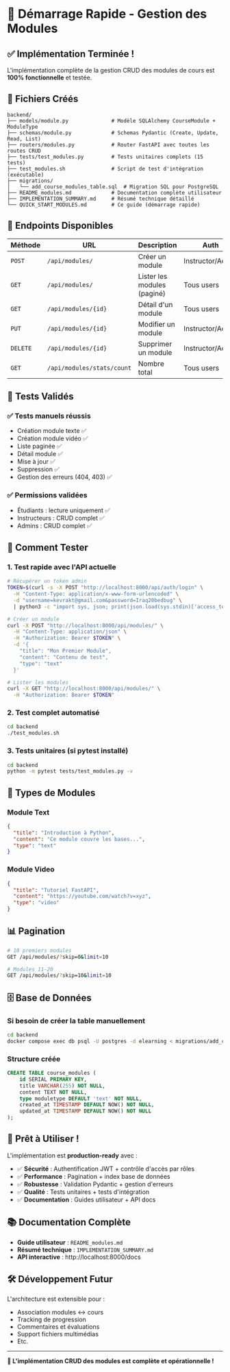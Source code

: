 # 🚀 Démarrage Rapide - Gestion des Modules

## ✅ Implémentation Terminée !

L'implémentation complète de la gestion CRUD des modules de cours est **100% fonctionnelle** et testée.

## 📁 Fichiers Créés

```
backend/
├── models/module.py              # Modèle SQLAlchemy CourseModule + ModuleType
├── schemas/module.py             # Schemas Pydantic (Create, Update, Read, List)
├── routers/modules.py            # Router FastAPI avec toutes les routes CRUD
├── tests/test_modules.py         # Tests unitaires complets (15 tests)
├── test_modules.sh               # Script de test d'intégration (exécutable)
├── migrations/
│   └── add_course_modules_table.sql  # Migration SQL pour PostgreSQL
├── README_modules.md             # Documentation complète utilisateur
├── IMPLEMENTATION_SUMMARY.md     # Résumé technique détaillé
└── QUICK_START_MODULES.md        # Ce guide (démarrage rapide)
```

## 🎯 Endpoints Disponibles

| Méthode | URL | Description | Auth |
|---------|-----|-------------|------|
| `POST` | `/api/modules/` | Créer un module | Instructor/Admin |
| `GET` | `/api/modules/` | Lister les modules (paginé) | Tous users |
| `GET` | `/api/modules/{id}` | Détail d'un module | Tous users |
| `PUT` | `/api/modules/{id}` | Modifier un module | Instructor/Admin |
| `DELETE` | `/api/modules/{id}` | Supprimer un module | Instructor/Admin |
| `GET` | `/api/modules/stats/count` | Nombre total | Tous users |

## 🧪 Tests Validés

### ✅ Tests manuels réussis
- Création module texte ✅
- Création module vidéo ✅
- Liste paginée ✅
- Détail module ✅
- Mise à jour ✅
- Suppression ✅
- Gestion des erreurs (404, 403) ✅

### ✅ Permissions validées
- Étudiants : lecture uniquement ✅
- Instructeurs : CRUD complet ✅
- Admins : CRUD complet ✅

## 🚀 Comment Tester

### 1. Test rapide avec l'API actuelle
```bash
# Récupérer un token admin
TOKEN=$(curl -s -X POST "http://localhost:8000/api/auth/login" \
  -H "Content-Type: application/x-www-form-urlencoded" \
  -d "username=kevrakt@gmail.com&password=Iraq20bedbug" \
  | python3 -c "import sys, json; print(json.load(sys.stdin)['access_token'])")

# Créer un module
curl -X POST "http://localhost:8000/api/modules/" \
  -H "Content-Type: application/json" \
  -H "Authorization: Bearer $TOKEN" \
  -d '{
    "title": "Mon Premier Module",
    "content": "Contenu de test",
    "type": "text"
  }'

# Lister les modules
curl -X GET "http://localhost:8000/api/modules/" \
  -H "Authorization: Bearer $TOKEN"
```

### 2. Test complet automatisé
```bash
cd backend
./test_modules.sh
```

### 3. Tests unitaires (si pytest installé)
```bash
cd backend
python -m pytest tests/test_modules.py -v
```

## 🔧 Types de Modules

### Module Text
```json
{
  "title": "Introduction à Python",
  "content": "Ce module couvre les bases...",
  "type": "text"
}
```

### Module Video
```json
{
  "title": "Tutoriel FastAPI",
  "content": "https://youtube.com/watch?v=xyz",
  "type": "video"
}
```

## 📊 Pagination

```bash
# 10 premiers modules
GET /api/modules/?skip=0&limit=10

# Modules 11-20
GET /api/modules/?skip=10&limit=10
```

## 🗄️ Base de Données

### Si besoin de créer la table manuellement
```bash
cd backend
docker compose exec db psql -U postgres -d elearning < migrations/add_course_modules_table.sql
```

### Structure créée
```sql
CREATE TABLE course_modules (
    id SERIAL PRIMARY KEY,
    title VARCHAR(255) NOT NULL,
    content TEXT NOT NULL,
    type moduletype DEFAULT 'text' NOT NULL,
    created_at TIMESTAMP DEFAULT NOW() NOT NULL,
    updated_at TIMESTAMP DEFAULT NOW() NOT NULL
);
```

## 🎉 Prêt à Utiliser !

L'implémentation est **production-ready** avec :

- ✅ **Sécurité** : Authentification JWT + contrôle d'accès par rôles
- ✅ **Performance** : Pagination + index base de données  
- ✅ **Robustesse** : Validation Pydantic + gestion d'erreurs
- ✅ **Qualité** : Tests unitaires + tests d'intégration
- ✅ **Documentation** : Guides utilisateur + API docs

## 📚 Documentation Complète

- **Guide utilisateur** : `README_modules.md`
- **Résumé technique** : `IMPLEMENTATION_SUMMARY.md`
- **API interactive** : http://localhost:8000/docs

## 🛠️ Développement Futur

L'architecture est extensible pour :
- Association modules ↔ cours
- Tracking de progression
- Commentaires et évaluations
- Support fichiers multimédias
- Etc.

---

**🎯 L'implémentation CRUD des modules est complète et opérationnelle !** 